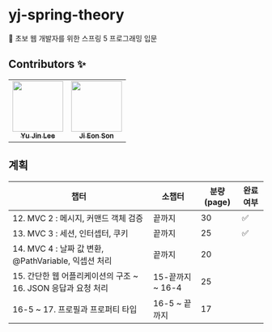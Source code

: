 # yj-spring-theory
📙 초보 웹 개발자를 위한 스프링 5 프로그래밍 입문

## Contributors ✨

<table>
  <tr>
  <td align="center"><a href="https://github.com/nanaeu"><img src="https://avatars3.githubusercontent.com/nanaeu?v=4?s=100" width="100px;" alt=""/><br /  ><sub><b>Yu Jin Lee</b></sub></a><br /></td>
    <td align="center"><a href="https://github.com/sju0924"><img src="https://avatars0.githubusercontent.com/sju0924?v=4?s=100" width="100px;" alt=""/><br /><sub><b>Ji Eon Son</b></sub></a><br /></td>
  </tr>
</table>

## 계획
|챕터|소챕터|분량(page)|완료여부|
|----------|-----|-----|-|
|12. MVC 2 : 메시지, 커맨드 객체 검증|끝까지|30|✅|
|13. MVC 3 : 세션, 인터셉터, 쿠키|끝까지|25|✅|
|14. MVC 4 : 날짜 값 변환, @PathVariable, 익셉션 처리|끝까지|20| |
|15. 간단한 웹 어플리케이션의 구조 ~ 16. JSON 응답과 요청 처리|15-끝까지 ~ 16-4|25| |
|16-5 ~ 17. 프로필과 프로퍼티 타입|16-5 ~ 끝까지|17| |
